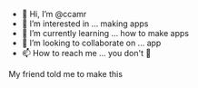 - 👋 Hi, I’m @ccamr
- 👀 I’m interested in ... making apps 
- 🌱 I’m currently learning ... how to make apps 
- 💞️ I’m looking to collaborate on ... app
- 📫 How to reach me ... you don't 🙂

My friend told me to make this 
<!---
ccamr/ccamr is a ✨ special ✨ repository because its `README.md` (this file) appears on your GitHub profile.
You can click the Preview link to take a look at your changes.
--->
